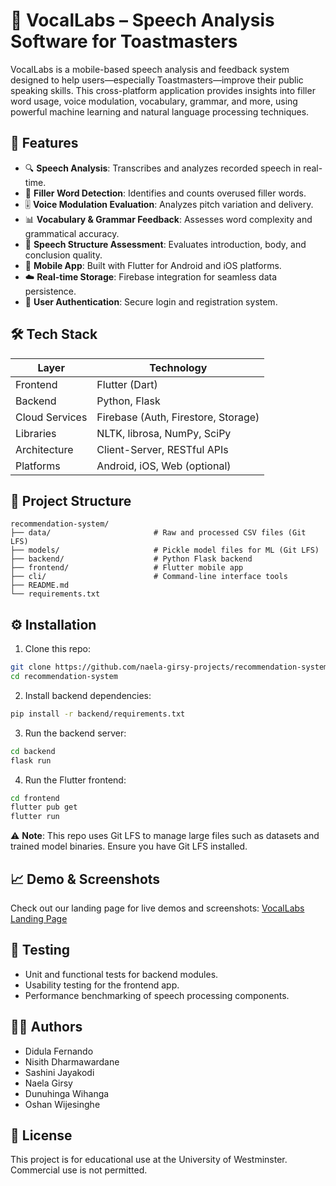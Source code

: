 # 🎤 VocalLabs – Speech Analysis Software for Toastmasters

VocalLabs is a mobile-based speech analysis and feedback system designed to help users—especially Toastmasters—improve their public speaking skills. This cross-platform application provides insights into filler word usage, voice modulation, vocabulary, grammar, and more, using powerful machine learning and natural language processing techniques.

## 🚀 Features

- 🔍 **Speech Analysis**: Transcribes and analyzes recorded speech in real-time.
- 🧠 **Filler Word Detection**: Identifies and counts overused filler words.
- 🎚 **Voice Modulation Evaluation**: Analyzes pitch variation and delivery.
- 📊 **Vocabulary & Grammar Feedback**: Assesses word complexity and grammatical accuracy.
- 🧾 **Speech Structure Assessment**: Evaluates introduction, body, and conclusion quality.
- 📱 **Mobile App**: Built with Flutter for Android and iOS platforms.
- ☁️ **Real-time Storage**: Firebase integration for seamless data persistence.
- 🔐 **User Authentication**: Secure login and registration system.

## 🛠️ Tech Stack

| Layer | Technology |
|-------|------------|
| Frontend | Flutter (Dart) |
| Backend | Python, Flask |
| Cloud Services | Firebase (Auth, Firestore, Storage) |
| Libraries | NLTK, librosa, NumPy, SciPy |
| Architecture | Client-Server, RESTful APIs |
| Platforms | Android, iOS, Web (optional) |

## 📁 Project Structure

```
recommendation-system/
├── data/                       # Raw and processed CSV files (Git LFS)
├── models/                     # Pickle model files for ML (Git LFS)
├── backend/                    # Python Flask backend
├── frontend/                   # Flutter mobile app
├── cli/                        # Command-line interface tools
├── README.md
└── requirements.txt
```

## ⚙️ Installation

1. Clone this repo:
```bash
git clone https://github.com/naela-girsy-projects/recommendation-system.git
cd recommendation-system
```

2. Install backend dependencies:
```bash
pip install -r backend/requirements.txt
```

3. Run the backend server:
```bash
cd backend
flask run
```

4. Run the Flutter frontend:
```bash
cd frontend
flutter pub get
flutter run
```

⚠️ **Note**: This repo uses Git LFS to manage large files such as datasets and trained model binaries. Ensure you have Git LFS installed.

## 📈 Demo & Screenshots

Check out our landing page for live demos and screenshots: [VocalLabs Landing Page](https://vocal-labs-landing-page.vercel.app/)

## 🧪 Testing

- Unit and functional tests for backend modules.
- Usability testing for the frontend app.
- Performance benchmarking of speech processing components.

## 👨‍💻 Authors

- Didula Fernando
- Nisith Dharmawardane
- Sashini Jayakodi
- Naela Girsy
- Dunuhinga Wihanga
- Oshan Wijesinghe

## 📄 License

This project is for educational use at the University of Westminster. Commercial use is not permitted.
